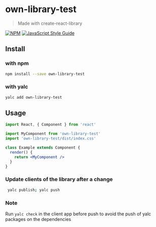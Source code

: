 # own-library-test

> Made with create-react-library

[![NPM](https://img.shields.io/npm/v/own-library-test.svg)](https://www.npmjs.com/package/own-library-test) [![JavaScript Style Guide](https://img.shields.io/badge/code_style-standard-brightgreen.svg)](https://standardjs.com)

## Install

### with npm
```bash
npm install --save own-library-test
```

### with yalc
```bash
yalc add own-library-test
```

## Usage

```jsx
import React, { Component } from 'react'

import MyComponent from 'own-library-test'
import 'own-library-test/dist/index.css'

class Example extends Component {
  render() {
    return <MyComponent />
  }
}
```

### Update clients of the library after a change

```bash
 yalc publish; yalc push
```

### Note
Run `yalc check` in the client app before push to avoid the push of yalc packages on the dependencies
